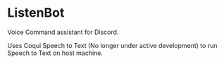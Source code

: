 # ListenBot
Voice Command assistant for Discord. 

Uses Coqui Speech to Text (No longer under active development) to run Speech to Text on host machine.  
